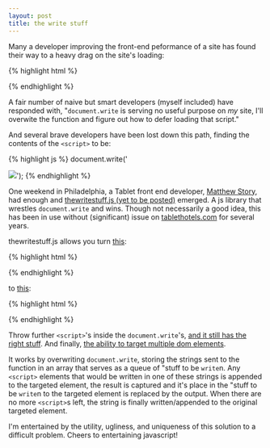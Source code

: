 ```yaml
---
layout: post
title: the write stuff
---
```


Many a developer improving the front-end peformance of a site has found their way to a heavy drag on the site's loading:

{% highlight html %}
<div class="adblock">
    <script type="text/javascript">
    document.write('<scri'+'pt tpye="text/javascript" src="http://adnetwork.example/ad/mysite"></scr'+'ipt>');
    </script>
</div>
{% endhighlight %}

A fair number of naive but smart developers (myself included) have responded with, "`document.write` is serving no useful purpose on *my* site, I'll overwite the function and figure out how to defer loading that script."

And several brave developers have been lost down this path, finding the contents of the `<script>` to be:

{% highlight js %}
document.write('<p><a href="http://adnetwork.example/click"><img src="someimage.jpg" /></a>');
{% endhighlight %}

One weekend in Philadelphia, a Tablet front end developer, [Matthew Story](https://github.com/matthewstory/), had enough and [thewritestuff.js (yet to be posted)](https://github.com/tablet/thewritestuff) emerged. A js library that wrestles `document.write` and wins. Though not necessarily a good idea, this has been in use without (significant) issue on [tablethotels.com](http://www.tablethotels.com) for several years.

thewritestuff.js allows you turn [this](/examples/tws/wrongstuff.html):

{% highlight html %}
<div id="wrongstuff-block">
    <script type="text/javascript">
        document.write('<scr'+'ipt type="text/javascript" src="js/inconsideratead.js"></scr'+'ipt>');
    </script>
</div>
{% endhighlight %}

to [this](/examples/tws/writestuff.html):

{% highlight html %}
<div id="writestuff-block"></div>
<script type="text/javascript">
    Writes.waitingToWrite.push(function() {
        new Write('<scr'+'ipt type="text/javascript" src="inconsideratead.js"></scr'+'ipt>',
            document.getElementById('writestuff-block'));
});
</script>
{% endhighlight %}

Throw further `<script>`'s inside the `document.write`'s, [and it still has the right stuff](/examples/tws/writestuff-2.html). And finally, [the ability to target multiple dom elements](/examples/tws/writestuff-3.html).

It works by overwriting `document.write`, storing the strings sent to the function in an array that serves as a queue of "stuff to be `write`n. Any `<script>` elements that would be written in one of these strings is appended to the targeted element, the result is captured and it's place in the "stuff to be `write`n to the targeted element is replaced by the output. When there are no more `<script>`s left, the string is finally written/appended to the original targeted element.

I'm entertained by the utility, ugliness, and uniqueness of this solution to a difficult problem. Cheers to entertaining javascript!